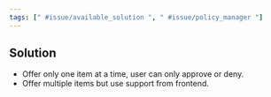 ```yaml
---
tags: [" #issue/available_solution ", " #issue/policy_manager "]
---
```


## Solution
- Offer only one item at a time, user can only approve or deny.
- Offer multiple items but use support from frontend.
